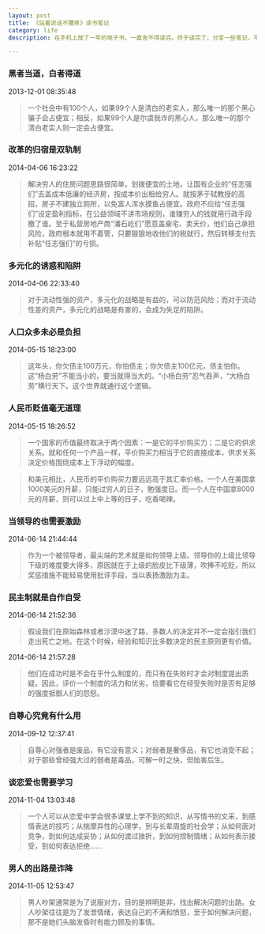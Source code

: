```yaml
---
layout: post
title: 《站着说话不腰疼》读书笔记
category: life
description: 在手机上放了一年的电子书，一直舍不得读完。终于读完了，分享一些笔记，不过还是看原文来得爽。

---
```


### 黑者当道，白者得道
2013-12-01 08:35:48

>一个社会中有100个人，如果99个人是清白的老实人，那么唯一的那个黑心骗子会占便宜；相反，如果99个人是尔虞我诈的黑心人，那么唯一的那个清白老实人则一定会占便宜。

### 改革的归宿是双轨制
2014-04-06 16:23:22

>解决穷人的住房问题思路很简单，划拨便宜的土地，让国有企业的“任志强们”去盖成本低廉的经济房，按成本价出租给穷人。就按茅于轼教授的高招，房子不建独立厕所，以免富人浑水摸鱼占便宜。政府不应给“任志强们”设定盈利指标，在公益领域不讲市场规则，谁赚穷人的钱就用行政手段撤了谁。至于私营房地产商“潘石屹们”愿意盖豪宅、卖天价，他们自己承担风险，政府根本就用不着管，只要狠狠地收他们的税就行，然后转移支付去补贴“任志强们”的亏损。

### 多元化的诱惑和陷阱
2014-04-06 22:33:40

>对于流动性强的资产，多元化的战略是有益的，可以防范风险；而对于流动性差的资产，多元化的战略是有害的，会成为失足的陷阱。

### 人口众多未必是负担
2014-05-15 18:23:00

>这年头，你欠债主100万元，你怕债主；你欠债主100亿元，债主怕你。这“杨白劳”不能当小的，要当就得当大的。“小杨白劳”忍气吞声，“大杨白劳”横行天下。这个世界就通行这个逻辑。

### 人民币贬值毫无道理
2014-05-15 18:26:52

>一个国家的币值最终取决于两个因素：一是它的平价购买力；二是它的供求关系。就和任何一个产品一样，平价购买力相当于它的直接成本，供求关系决定价格围绕成本上下浮动的幅度。

>和美元相比，人民币的平价购买力要远远高于其汇率价格。一个人在美国拿1000美元的月薪，只能过穷人的日子，勉强度日。而一个人在中国拿8000元的月薪，则可以过上中上等的日子，吃香喝辣。

### 当领导的也需要激励
2014-06-14 21:44:44

>作为一个被领导者，最尖端的艺术就是如何领导上级。领导你的上级比领导下级的难度要大得多，原因就在于上级的脸皮比下级薄，吹捧不吃贬，所以奖惩措施不能轻易使用批评手段，当以表扬激励为主。

### 民主制就是自作自受
2014-06-14 21:52:36

>假设我们在原始森林或者沙漠中迷了路，多数人的决定并不一定会指引我们走出死亡之地。在这个时候，经验和知识比多数决定的民主原则更有价值。

2014-06-14 21:57:28

>他们在成功时是不会在乎什么制度的，而只有在失败时才会对制度提出质疑。因此，评价一个制度的活力和优劣，恰要看它在经受失败时是否有足够的强度抵御人们的怨怒。

### 自尊心究竟有什么用
2014-09-12 12:37:41

>自尊心对强者是废品，有它没有意义；对弱者是奢侈品，有它也消受不起；对于那些曾经强大过的弱者是毒品，可解一时之快，但贻害后生。

### 谈恋爱也需要学习
2014-11-04 13:03:48

>一个人可以从恋爱中学会很多课堂上学不到的知识，从写情书的文采，到感情表达的技巧；从揣摩异性的心理学，到与长辈周旋的社会学；从如何面对竞争，到如何达成妥协；从如何渡过挫折，到如何控制情绪；从如何表示接受，到如何表达拒绝……

### 男人的出路是诈降
2014-11-05 12:53:47

>男人吵架通常是为了说服对方，目的是辨明是非，找出解决问题的出路。女人吵架往往是为了发泄情绪，表达自己的不满和愤怒，至于如何解决问题，那不是她们头脑发昏时有能力顾及的事情。
